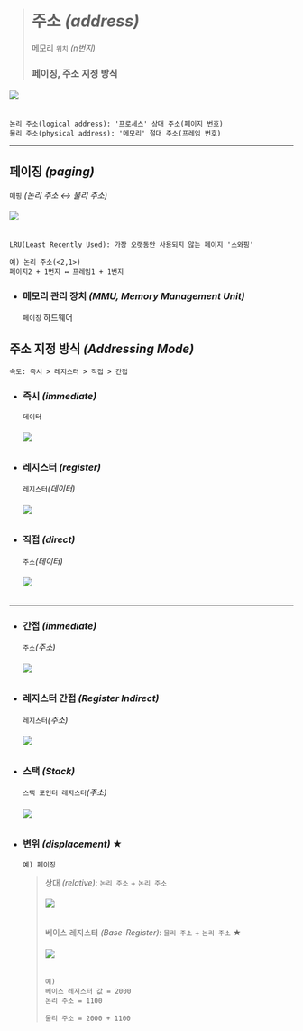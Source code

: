># 주소 *(address)*
>메모리 `위치` *(n번지)*
>
>### 페이징, 주소 지정 방식
###### <img src = 'img/주소.png'>
```
논리 주소(logical address): '프로세스' 상대 주소(페이지 번호)
물리 주소(physical address): '메모리' 절대 주소(프레임 번호)
```
---

## 페이징 *(paging)*
`매핑` *(논리 주소 ↔ 물리 주소)*
###### <img src = 'img/페이징.png'>
```
LRU(Least Recently Used): 가장 오랫동안 사용되지 않는 페이지 '스와핑'

예) 논리 주소(<2,1>)
페이지2 + 1번지 ↔ 프레임1 + 1번지 
```

+ ### 메모리 관리 장치 *(MMU, Memory Management Unit)*
  `페이징` 하드웨어
  
## 주소 지정 방식 *(Addressing Mode)*
```
속도: 즉시 > 레지스터 > 직접 > 간접
```

+ ### 즉시 *(immediate)* 
  `데이터`
  ###### <img src = 'img/즉시 주소 지정 방식.png'>

+ ### 레지스터 *(register)* 
  `레지스터`*(데이터)*
  ###### <img src = 'img/레지스터 주소 지정 방식.png'>
 
+ ### 직접 *(direct)*
  `주소`*(데이터)*
  ###### <img src = 'img/직접 주소 지정 방식.png'>

---

+ ### 간접 *(immediate)*
  `주소`*(주소)*
  ###### <img src = 'img/간접 주소 지정 방식.png'>

+ ### 레지스터 간접 *(Register Indirect)*
  `레지스터`*(주소)*
  ###### <img src = 'img/레지스터 간접 주소 지정 방식.png'>
 
+ ### 스택 *(Stack)*
  `스택 포인터 레지스터`*(주소)*
  ###### <img src = 'img/스택 주소 지정 방식.png'>
 
+ ### 변위 *(displacement)* ★
  ```
  예) 페이징
  ```
  >상대 *(relative)*: `논리 주소` + `논리 주소`
  >###### <img src = 'img/상대 주소 지정 방식.png'> 
  > 
  >베이스 레지스터 *(Base-Register)*: `물리 주소` + `논리 주소` ★
  >###### <img src = 'img/베이스 레지스터 주소 지정 방식.png'>
  >```
  >예) 
  >베이스 레지스터 값 = 2000
  >논리 주소 = 1100
  >
  >물리 주소 = 2000 + 1100 
  >```





